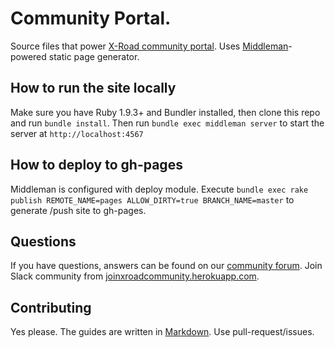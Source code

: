 Community Portal.
================

Source files that power [X-Road community portal](http://jointxroad.github.io/portal).
Uses [Middleman](https://github.com/middleman/middleman)-powered static page generator.

## How to run the site locally

Make sure you have Ruby 1.9.3+ and Bundler installed, then clone this repo and run `bundle install`.
Then run `bundle exec middleman server` to start the server at `http://localhost:4567`

## How to deploy to gh-pages

Middleman is configured with deploy module. Execute `bundle exec rake publish REMOTE_NAME=pages ALLOW_DIRTY=true BRANCH_NAME=master` to generate
/push site to gh-pages.


## Questions

If you have questions, answers can be found on our [community forum](http://jointxroad.slack.com/). Join Slack community from [joinxroadcommunity.herokuapp.com](joinxroadcommunity.herokuapp.com).

## Contributing

Yes please.
The guides are written in [Markdown](http://daringfireball.net/projects/markdown/).
Use pull-request/issues.
